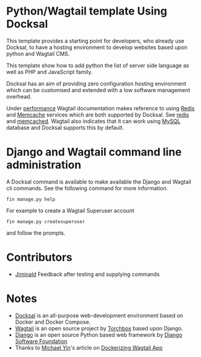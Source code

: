 # Python/Wagtail template Using Docksal

This template provides a starting point for developers, who already use
Docksal, to have a hosting environment to develop websites based upon python and
Wagtail CMS. 

This template show how to add python the list of server side language as well
as PHP and JavaScript family.

Docksal has an aim of providing zero configuration hosting environment which
can be customised and extended with a low software management overhead.

Under [performance](https://docs.wagtail.org/en/stable/advanced_topics/performance.html)
Wagtail documentation makes reference to using [Redis](https://redis.io/) and
[Memcache](https://memcached.org/) services which are both supported by Docksal.
See [redis](https://docs.docksal.io/service/other/redis/) and
[memcached](https://docs.docksal.io/service/other/memcached/).
Wagtail also indicates that it can work using [MySQL](https://www.mysql.com/)
database and Docksal supports this by default.

# Django and Wagtail command line administration

A Docksal command is available to make available the Django and Wagtail cli
commands. See the following command for more information.  

``` shell
fin manage.py help
```

For example to create a Wagtail Superuser account

``` shell
fin manage.py createsuperuser
```
and follow the prompts.

# Contributors

- [Jiminald](https://github.com/jiminald) Feedback after testing and supplying
  commands

# Notes

- [Docksal](https://docksal.io/) is an all-purpose web-development environment based on Docker and Docker Compose.
- [Wagtail](https://wagtail.org/) is an open source project by [Torchbox](https://torchbox.com/) based upon Django.
- [Django](https://www.djangoproject.com/) is an open source Python based web framework by [Django Software Foundation](https://www.djangoproject.com/foundation/)
- Thanks to [Michael Yin](https://github.com/michael-yin)'s article on [Dockerizing Wagtail App](https://www.accordbox.com/blog/dockerizing-wagtail-app/)
